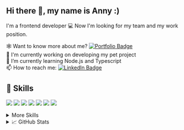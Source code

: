 ## Hi there 👋, my name is Anny :)
I'm a frontend developer 💻 Now I'm looking for my team and my work position.

🕸️ Want to know more about me? [![Portfolio Badge](https://img.shields.io/badge/Portfolio-Profile-informational?style=flat&logo=portfolio&logoColor=white&color=4AB197)](https://drive.google.com/file/d/1ZsttahYCaniMaE-G3ZXbbVLyc36_s_jx/view?usp=share_link)<br>
🔭 I'm currently working on developing my pet project<br>
🌱 I’m currently learning Node.js and Typescript<br>
📫 How to reach me: [![LinkedIn Badge](https://img.shields.io/badge/LinkedIn-Profile-informational?style=flat&logo=linkedin&logoColor=white&color=4AB197)](https://www.linkedin.com/in/anna-nesterenko-developer/)
<br>
## 💼 Skills

![](https://img.shields.io/badge/Code-React-informational?style=flat&logo=react&logoColor=white&color=4AB197)
![](https://img.shields.io/badge/Code-Redux-informational?style=flat&logo=Redux&logoColor=white&color=4AB197)
![](https://img.shields.io/badge/Code-Next.js-informational?style=flat&logo=Next.js&logoColor=white&color=4AB197)
![](https://img.shields.io/badge/Code-JavaScript-informational?style=flat&logo=JavaScript&logoColor=white&color=4AB197)
![](https://img.shields.io/badge/Code-TypeScript-informational?style=flat&logo=TypeScript&logoColor=white&color=4AB197)
![](https://img.shields.io/badge/Code-MongoDB-informational?style=flat&logo=MongoDB&logoColor=white&color=4AB197)
![](https://img.shields.io/badge/Code-Node.js-informational?style=flat&logo=Node.js&logoColor=white&color=4AB197)

<details>
<summary>More Skills</summary>
<br>

![](https://img.shields.io/badge/Style-CSS-informational?style=flat&logo=css3&logoColor=white&color=4AB197)
![](https://img.shields.io/badge/Style-Tailwind-informational?style=flat&logo=Tailwind-CSS&logoColor=white&color=4AB197)
![](https://img.shields.io/badge/Style-Sass-informational?style=flat&logo=Sass&logoColor=white&color=4AB197)
![](https://img.shields.io/badge/Style-StyledComponent-informational?style=flat&logo=Styled-Styled-Component&logoColor=white&color=4AB197)
![](https://img.shields.io/badge/Style-Mui-informational?style=flat&logo=Mui&logoColor=white&color=4AB197)

![](https://img.shields.io/badge/Tools-Docker-informational?style=flat&logo=docker&logoColor=white&color=4AB197)
![](https://img.shields.io/badge/Tools-Netlify-informational?style=flat&logo=netlify&logoColor=white&color=4AB197)
![](https://img.shields.io/badge/Tools-NPM-informational?style=flat&logo=npm&logoColor=white&color=4AB197)
![](https://img.shields.io/badge/Tools-Postman-informational?style=flat&logo=Postman&logoColor=white&color=4AB197)
![](https://img.shields.io/badge/Tools-Photoshop-informational?style=flat&logo=Adobe-Photoshop&logoColor=white&color=4AB197)
![](https://img.shields.io/badge/Tools-Illustrator-informational?style=flat&logo=Adobe-Illustrator&logoColor=white&color=4AB197)
![](https://img.shields.io/badge/Tools-Figma-informational?style=flat&logo=Figma&logoColor=white&color=4AB197)
![](https://img.shields.io/badge/Tools-GitHub-informational?style=flat&logo=GitHub&logoColor=white&color=4AB197)
![](https://img.shields.io/badge/Tools-GitLab-informational?style=flat&logo=GitLab&logoColor=white&color=4AB197)

</details>

<details>
<summary> &#x1f4c8; GitHub Stats</summary>
<br>

<a href="https://github.com/Anna-Nesterenko/github-readme-stats">
  <img align="center"  style="margin:0.5rem" src="https://github-readme-stats.vercel.app/api/top-langs/?username=Anna-Nesterenko&layout=compact&theme=vue-dark" />
</a>
<a href="https://github.com/Anna-Nesterenko/convoychat">
  <img align="center" style="margin:0.5rem" src="https://github-readme-stats.vercel.app/api?username=Anna-Nesterenko&show_icons=true&theme=vue-dark&custom_title=GitHub_Stats&hide=issues" />
</a>
</details>
